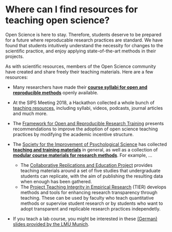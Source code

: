 # Where can I find resources for teaching open science?

Open Science is here to stay. Therefore, students deserve to be prepared for a future where reproducable research practices are standard. We have found that students intuitively understand the necessity for changes to the scientific practice, and enjoy applying state-of-the-art methods in their projects.

As with scientific resources, members of the Open Science community have created and share freely their teaching materials. Here are a few resources:

* Many researchers have made their [**course syllabi for open and reproducible methods**](https://osf.io/vkhbt/) openly available.
* At the SIPS Meeting 2018, a Hackathon collected a whole bunch of [teaching resources](https://osf.io/bts5d/wiki/home/), including syllabi, videos, podcasts, journal articles and much more.
* The [Framework for Open and Reproducible Research Training](https://forrt.netlify.com) presents recommendations to improve the adoption of open science teaching practices by modifying the academic incentive structure.
* The [Society for the Improvement of Psychological Science](http://improvingpsych.org/) has collected [**teaching and training materials**](https://osf.io/ehpt4/) in general, as well as a collection of [**modular course materials for research methods**](https://osf.io/zbwr4/wiki/home/). For example, ...
    * The [Collaborative Replications and Education Project](https://osf.io/wfc6u/wiki/home/) provides teaching materials around a set of five studies that undergraduate students can replicate, with the aim of publishing the resulting data when enough has been gathered.
    * The [Project Teaching Integrity in Empirical Research](https://www.projecttier.org/tier-classroom) (TIER) develops methods and tools for enhancing research transparency through teaching. These can be used by faculty who teach quantitative methods or supervise student research or by students who want to adopt transparent and replicable research practices independetly.

* If you teach a lab course, you might be interested in these [(German) slides provided by the LMU Munich](https://osf.io/mgwk8/).
